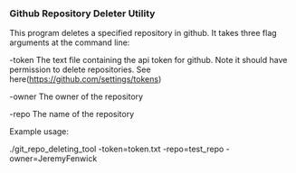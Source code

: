 ### Github Repository Deleter Utility

This program deletes a specified repository in github. It takes three flag arguments at the command line:

-token The text file containing the api token for github. Note it should have permission to delete repositories. See here(https://github.com/settings/tokens)

-owner The owner of the repository

-repo The name of the repository

Example usage:

./git_repo_deleting_tool -token=token.txt -repo=test_repo -owner=JeremyFenwick
